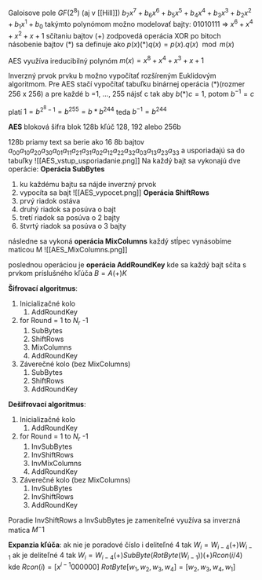 Galoisove pole $GF(2^8)$ (aj v [[Hill]])
$b_7x^7 + b_6x^6+ b_5x^5 + b_4x^4 + b_3x^3 + b_2x^2 + b_1x^1 + b_0$
takýmto polynómom možno modelovať bajty:
${01010111}$ => $x^6+x^4+x^2+x+1$
sčítaniu bajtov $(+)$ zodpovedá operácia XOR po bitoch
násobenie bajtov $(*)$ sa definuje ako
$p(x) (*)q(x) = p(x).q(x) \mod m(x)$

AES využíva ireducibilný polynóm
$m(x) = x^8+x^4+x^3+x+1$

Inverzný prvok prvku b možno vypočítať rozšíreným Euklidovým algoritmom.
Pre AES stačí vypočítať tabuľku binárnej operácia (\*)(rozmer 256 x 256) a pre každé b =1, ..., 255 nájsť c tak aby $b (*) c = 1$, potom $b^{-1}=c$

platí
$1 = b^{2^8-1} = b^{255} = b * b^244$
teda $b^{-1} = b^{244}$

**AES**
bloková šifra
blok 128b
kľúč 128, 192 alebo 256b

128b priamy text sa berie ako 16 8b bajtov
$a_{00}a_{10}a_{20}a_{30}a_{01}a_{11}a_{21}a_{31}a_{02}a_{12}a_{22}a_{32}a_{03}a_{13}a_{23}a_{33}$
a usporiadajú sa do tabuľky
![[AES_vstup_usporiadanie.png]]
Na každý bajt sa vykonajú dve operácie:
__Operácia SubBytes__
1. ku každému bajtu sa nájde inverzný prvok
2. vypocíta sa bajt
![[AES_vypocet.png]]
__Operácia ShiftRows__
1. prvý riadok ostáva
2. druhý riadok sa posúva o bajt
3. tretí riadok sa posúva o 2 bajty
4. štvrtý riadok sa posúva o 3 bajty

následne sa vykoná **operácia MixColumns**
každý stĺpec vynásobíme maticou M
![[AES_MixColumns.png]]

poslednou operáciou je **operácia AddRoundKey**
kde sa každý bajt sčíta s prvkom príslušného kľúča
$B = A (+) K$

**Šifrovací algoritmus**:
1. Inicializačné kolo
	1. AddRoundKey
2. for Round = 1 to $N_r$ -1
	1. SubBytes
	2. ShiftRows
	3. MixColumns
	4. AddRoundKey
3. Záverečné kolo (bez MixColumns)
	1. SubBytes
	2. ShiftRows
	3. AddRoundKey

**Dešifrovací algoritmus**:
1. Inicializačné kolo
	1. AddRoundKey
2. for Round = 1 to $N_r$ -1
	1. InvSubBytes
	2. InvShiftRows
	3. InvMixColumns
	4. AddRoundKey
3. Záverečné kolo (bez MixColumns)
	1. InvSubBytes
	2. InvShiftRows
	3. AddRoundKey

Poradie InvShiftRows a InvSubBytes je zameniteľné
využíva sa inverzná matica $M^-1$

**Expanzia kľúča**:
ak nie je poradové číslo i deliteľné 4 tak
$W_i = W_{i-4}(+)W_{i-1}$
ak je deliteľné 4 tak
$W_i = W_{i-4} (+) SubByte(RotByte(W_{i-1}))(+)Rcon(i/4)$
kde
$Rcon(i) = [{x^{i-1}}{00}{00}{00}]$
$RotByte[w_1, w_2, w_3, w_4] = [w_2, w_3, w_4, w_1]$